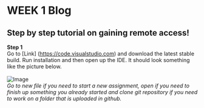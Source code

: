 # WEEK 1 Blog 
## Step by step tutorial on gaining remote access!

**Step 1** <br>
Go to [Link] (https://code.visualstudio.com) and download the latest stable build. Run installation and then open up the IDE. It should look something like the picture below. <br><br>
![Image](https://i.imgur.com/DUMjBVl.png) <br>
*Go to new file if you need to start a new assignment, open if you need to finish up something you already started and clone git repository if you need to work on a folder that is uploaded in github.* <br> 



